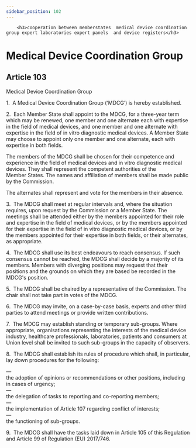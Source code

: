 ```yaml
---
sidebar_position: 102
---
```

        <h3>cooperation between memberstates  medical device coordination group expert laboratories expert panels  and device registers</h3>
<h1>Medical Device Coordination Group</h1>
<h2>Article 103</h2>
   <p class="stitle-article-norm">Medical Device Coordination Group</p>
   <p class="norm">1.&nbsp;&nbsp;A Medical Device Coordination Group (‘MDCG’) is hereby established.</p>
   <p class="norm">2.&nbsp;&nbsp;Each Member&nbsp;State shall appoint to
 the MDCG, for a three-year term which may be renewed, one member and 
one alternate each with expertise in the field of medical devices, and 
one member and one alternate with expertise in the field of <span class="italics">in vitro</span>
 diagnostic medical devices. A Member&nbsp;State may choose to appoint 
only one member and one alternate, each with expertise in both fields.</p>
   <p class="norm">The members of the MDCG shall be chosen for their competence and experience in the field of medical devices and <span class="italics">in vitro</span>
 diagnostic medical devices. They shall represent the competent 
authorities of the Member&nbsp;States. The names and affiliation of 
members shall be made public by the Commission.</p>
   <p class="norm">The alternates shall represent and vote for the members in their absence.</p>
   <p class="norm">3.&nbsp;&nbsp;The MDCG shall meet at regular 
intervals and, where the situation requires, upon request by the 
Commission or a Member&nbsp;State. The meetings shall be attended either
 by the members appointed for their role and expertise in the field of 
medical devices, or by the members appointed for their expertise in the 
field of <span class="italics">in vitro</span> diagnostic medical 
devices, or by the members appointed for their expertise in both fields,
 or their alternates, as appropriate.</p>
   <p class="norm">4.&nbsp;&nbsp;The MDCG shall use its best endeavours 
to reach consensus. If such consensus cannot be reached, the MDCG shall 
decide by a majority of its members. Members with diverging positions 
may request that their positions and the grounds on which they are based
 be recorded in the MDCG's position.</p>
   <p class="norm">5.&nbsp;&nbsp;The MDCG shall be chaired by a 
representative of the Commission. The chair shall not take part in votes
 of the MDCG.</p>
   <p class="norm">6.&nbsp;&nbsp;The MDCG may invite, on a case-by-case 
basis, experts and other third parties to attend meetings or provide 
written contributions.</p>
   <p class="norm">7.&nbsp;&nbsp;The MDCG may establish standing or 
temporary sub-groups. Where appropriate, organisations representing the 
interests of the medical device industry, healthcare professionals, 
laboratories, patients and consumers at Union level shall be invited to 
such sub-groups in the capacity of observers.</p>
   <p class="norm">8.&nbsp;&nbsp;The MDCG shall establish its rules of procedure which shall, in particular, lay down procedures for the following:</p>
   <div class="grid-container grid-list">
      <div class="list grid-list-column-1">
         <span>—&nbsp;</span>
      </div>
      <div class="grid-list-column-2">
         <div class="list">the adoption of opinions or recommendations or other positions, including in cases of urgency;</div>
      </div>
   </div>
   <div class="grid-container grid-list">
      <div class="list grid-list-column-1">
         <span>—&nbsp;</span>
      </div>
      <div class="grid-list-column-2">
         <div class="list">the delegation of tasks to reporting and co-reporting members;</div>
      </div>
   </div>
   <div class="grid-container grid-list">
      <div class="list grid-list-column-1">
         <span>—&nbsp;</span>
      </div>
      <div class="grid-list-column-2">
         <div class="list">the implementation of Article&nbsp;107 regarding conflict of interests;</div>
      </div>
   </div>
   <div class="grid-container grid-list">
      <div class="list grid-list-column-1">
         <span>—&nbsp;</span>
      </div>
      <div class="grid-list-column-2">
         <div class="list">the functioning of sub-groups.</div>
      </div>
   </div>
   <p class="norm">9.&nbsp;&nbsp;The MDCG shall have the tasks laid down
 in Article&nbsp;105 of this Regulation and Article&nbsp;99 of 
Regulation (EU)&nbsp;2017/746.</p>